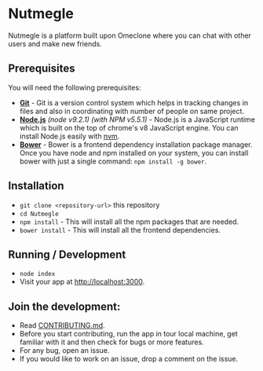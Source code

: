 # Nutmegle

Nutmegle is a platform built upon Omeclone where you can chat with other users and make new friends.

## Prerequisites

You will need the following prerequisites:

* **[Git](https://git-scm.com/)** - Git is a version control system which helps in tracking changes in files and also in coordinating with number of people on same project.
* **[Node.js](https://nodejs.org/)** *(node v9.2.1)* *(with NPM v5.5.1)* - Node.js is a JavaScript runtime which is built on the top of chrome's v8 JavaScript engine. You can install Node.js easily with [nvm](https://github.com/creationix/nvm).
* **[Bower](https://bower.io/)** - Bower is a frontend dependency installation package manager. Once you have node and npm installed on your system, you can install bower with just a single command: ```npm install -g bower```.

## Installation

* `git clone <repository-url>` this repository
* `cd Nutmegle`
* `npm install` - This will install all the npm packages that are needed.
* `bower install` - This will install all the frontend dependencies.

## Running / Development

* `node index`
* Visit your app at [http://localhost:3000](http://localhost:3000).


## Join the development:

* Read [CONTRIBUTING.md](https://github.com/GloomyJD/Nutmegle/blob/master/CONTRIBUTING.md).
* Before you start contributing, run the app in tour local machine, get familiar with it and then check for bugs or more features.
* For any bug, open an issue.
* If you would like to work on an issue, drop a comment on the issue.
